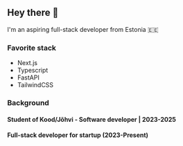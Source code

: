 ## Hey there 👋
I'm an aspiring full-stack developer from Estonia 🇪🇪

### Favorite stack

- Next.js
- Typescript
- FastAPI
- TailwindCSS

### Background

#### Student of Kood/Jõhvi - Software developer  | 2023-2025

#### Full-stack developer for startup (2023-Present)

